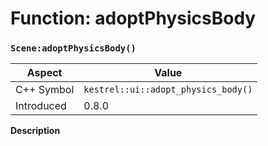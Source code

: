 
# Function: adoptPhysicsBody
### `Scene:adoptPhysicsBody()`

| Aspect | Value |
| --- | --- |
| C++ Symbol | `kestrel::ui::adopt_physics_body()` |
| Introduced | 0.8.0 |

**Description**


